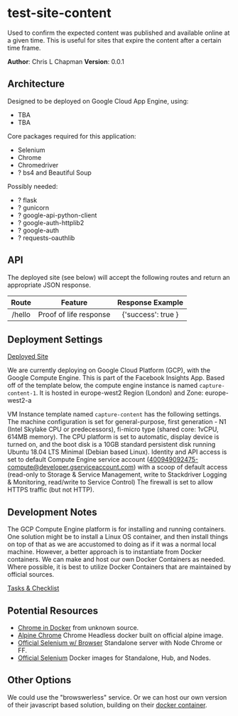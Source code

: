 # test-site-content

Used to confirm the expected content was published and available online at a given time. This is useful for sites that expire the content after a certain time frame.

**Author**: Chris L Chapman
**Version**: 0.0.1

## Architecture

Designed to be deployed on Google Cloud App Engine, using:

- TBA
- TBA

Core packages required for this application:

- Selenium
- Chrome
- Chromedriver
- ? bs4 and Beautiful Soup

Possibly needed:

- ? flask
- ? gunicorn
- ? google-api-python-client
- ? google-auth-httplib2
- ? google-auth
- ? requests-oauthlib

## API

The deployed site (see below) will accept the following routes and return an appropriate JSON response.

| Route              | Feature                                      | Response Example
|:------------------:|:--------------------------------------------:|:------------------:|
| /hello             | Proof of life response                       | {'success': true } |

## Deployment Settings

[Deployed Site](https://www.bacchusinfluencerplatform.com)

We are currently deploying on Google Cloud Platform (GCP), with the Google Compute Engine. This is part of the Facebook Insights App. Based off of the template below, the compute engine instance is named `capture-content-1`. It is hosted in europe-west2 Region (London) and Zone: europe-west2-a

VM Instance template named `capture-content` has the following settings. The machine configuration is set for general-purpose, first generation - N1 (Intel Skylake CPU or predecessors), fi-micro type (shared core: 1vCPU, 614MB memory). The CPU platform is set to automatic, display device is turned on, and the boot disk is a 10GB standard persistent disk running Ubuntu 18.04 LTS Minimal (Debian based Linux). Identity and API access is set to default Compute Engine service account (400949092475-compute@developer.gserviceaccount.com) with a scoop of default access (read-only to Storage & Service Management, write to Stackdriver Logging & Monitoring, read/write to Service Control) The firewall is set to allow HTTPS traffic (but not HTTP).

## Development Notes

The GCP Compute Engine platform is for installing and running containers. One solution might be to install a Linux OS container, and then install things on top of that as we are accustomed to doing as if it was a normal local machine. However, a better approach is to instantiate from Docker containers. We can make and host our own Docker Containers as needed. Where possible, it is best to utilize Docker Containers that are maintained by official sources.

[Tasks & Checklist](./checklist.md)

## Potential Resources

- [Chrome in Docker](https://github.com/c0b/chrome-in-docker) from unknown source.
- [Alpine Chrome](https://github.com/Zenika/alpine-chrome) Chrome Headless docker built on official alpine image.
- [Official Selenium w/ Browser](https://github.com/SeleniumHQ/docker-selenium) Standalone server with Node Chrome or FF.
- [Official Selenium](https://github.com/SeleniumHQ/docker-selenium) Docker images for Standalone, Hub, and Nodes.

## Other Options

We could use the "browswerless" service. Or we can host our own version of their javascript based solution, building on their [docker container](https://hub.docker.com/r/browserless/chrome).
